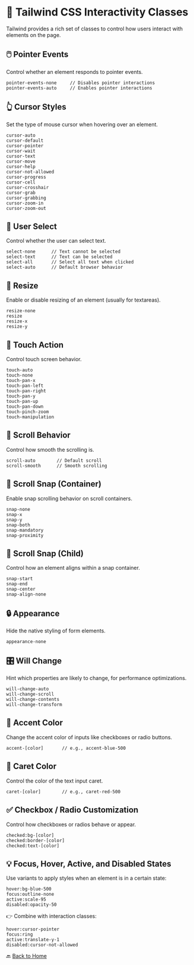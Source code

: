 # 🎯 Tailwind CSS Interactivity Classes

Tailwind provides a rich set of classes to control how users interact with elements on the page.



## 🖱️ Pointer Events

Control whether an element responds to pointer events.

```
pointer-events-none     // Disables pointer interactions
pointer-events-auto     // Enables pointer interactions
```



## 👆 Cursor Styles

Set the type of mouse cursor when hovering over an element.

```
cursor-auto
cursor-default
cursor-pointer
cursor-wait
cursor-text
cursor-move
cursor-help
cursor-not-allowed
cursor-progress
cursor-cell
cursor-crosshair
cursor-grab
cursor-grabbing
cursor-zoom-in
cursor-zoom-out
```



## 🧱 User Select

Control whether the user can select text.

```
select-none      // Text cannot be selected
select-text      // Text can be selected
select-all       // Select all text when clicked
select-auto      // Default browser behavior
```



## 🛑 Resize

Enable or disable resizing of an element (usually for textareas).

```
resize-none
resize
resize-x
resize-y
```



## 📱 Touch Action

Control touch screen behavior.

```
touch-auto
touch-none
touch-pan-x
touch-pan-left
touch-pan-right
touch-pan-y
touch-pan-up
touch-pan-down
touch-pinch-zoom
touch-manipulation
```



## 🧭 Scroll Behavior

Control how smooth the scrolling is.

```
scroll-auto        // Default scroll
scroll-smooth      // Smooth scrolling
```



## 🎹 Scroll Snap (Container)

Enable snap scrolling behavior on scroll containers.

```
snap-none
snap-x
snap-y
snap-both
snap-mandatory
snap-proximity
```



## 📍 Scroll Snap (Child)

Control how an element aligns within a snap container.

```
snap-start
snap-end
snap-center
snap-align-none
```



## 🔒 Appearance

Hide the native styling of form elements.

```
appearance-none
```



## 🎛️ Will Change

Hint which properties are likely to change, for performance optimizations.

```
will-change-auto
will-change-scroll
will-change-contents
will-change-transform
```



## 🎯 Accent Color

Change the accent color of inputs like checkboxes or radio buttons.

```
accent-[color]       // e.g., accent-blue-500
```



## 🔘 Caret Color

Control the color of the text input caret.

```
caret-[color]        // e.g., caret-red-500
```



## ✅ Checkbox / Radio Customization

Control how checkboxes or radios behave or appear.

```
checked:bg-[color]
checked:border-[color]
checked:text-[color]
```



## 💡 Focus, Hover, Active, and Disabled States

Use variants to apply styles when an element is in a certain state:

```
hover:bg-blue-500
focus:outline-none
active:scale-95
disabled:opacity-50
```

👉 Combine with interaction classes:

```
hover:cursor-pointer
focus:ring
active:translate-y-1
disabled:cursor-not-allowed
```


🔙 [Back to Home](../README.md)
